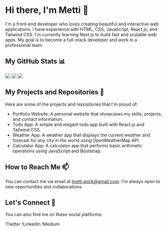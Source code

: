 # Hi there, I'm Metti 👋

I'm a front-end developer who loves creating beautiful and interactive web applications. I have experience with HTML, CSS, JavaScript, React.js, and Tailwind CSS. I'm currently learning Next.js to build fast and scalable web apps. My goal is to become a full-stack developer and work in a professional team.

## My GitHub Stats 📊

![](https://raw.githubusercontent.com/Mehdi-ehsani/Mehdi-ehsani/master/profile-summary-card-output/github/0-profile-details.svg)
![](https://raw.githubusercontent.com/Mehdi-ehsani/Mehdi-ehsani/master/profile-summary-card-output/github/1-repos-per-language.svg) ![](https://raw.githubusercontent.com/Mehdi-ehsani/Mehdi-ehsani/master/profile-summary-card-output/github/3-stats.svg)

## My Projects and Repositories 🚀

Here are some of the projects and repositories that I'm proud of:

- Portfolio Website: A personal website that showcases my skills, projects, and contact information.
- Todo App: A simple and elegant todo app built with React.js and Tailwind CSS.
- Weather App: A weather app that displays the current weather and forecast for any city in the world using OpenWeatherMap API.
- Calculator App: A calculator app that performs basic arithmetic operations using JavaScript and Bootstrap.

## How to Reach Me 📫

You can contact me via email at metti.work@gmail.com. I'm always open to new opportunities and collaborations.

## Let's Connect 🤝

You can also find me on these social platforms:

!Twitter
!LinkedIn
!Medium
